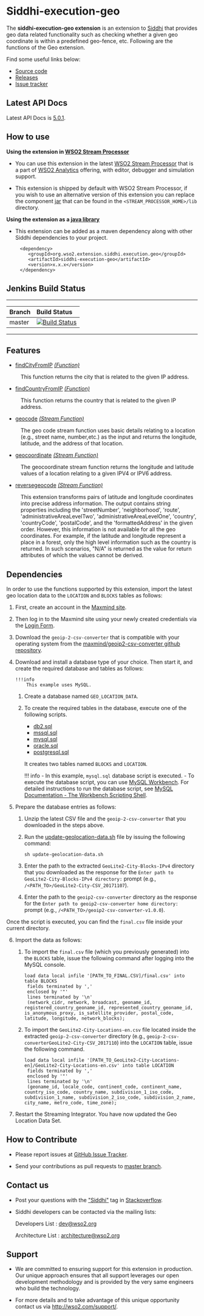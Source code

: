 Siddhi-execution-geo
======================================

The **siddhi-execution-geo extension** is an extension to <a target="_blank" href="https://wso2.github.io/siddhi">Siddhi</a> that provides geo data related functionality such as checking whether a given geo coordinate is within a predefined geo-fence, etc. Following are the functions of the Geo extension.

Find some useful links below:

* <a target="_blank" href="https://github.com/wso2-extensions/siddhi-execution-geo">Source code</a>
* <a target="_blank" href="https://github.com/wso2-extensions/siddhi-execution-geo/releases">Releases</a>
* <a target="_blank" href="https://github.com/wso2-extensions/siddhi-execution-geo/issues">Issue tracker</a>

## Latest API Docs 

Latest API Docs is <a target="_blank" href="https://wso2-extensions.github.io/siddhi-execution-geo/api/5.0.1">5.0.1</a>.

## How to use 

**Using the extension in <a target="_blank" href="https://github.com/wso2/product-sp">WSO2 Stream Processor</a>**

* You can use this extension in the latest <a target="_blank" href="https://github.com/wso2/product-sp/releases">WSO2 Stream Processor</a> that is a part of <a target="_blank" href="http://wso2.com/analytics?utm_source=gitanalytics&utm_campaign=gitanalytics_Jul17">WSO2 Analytics</a> offering, with editor, debugger and simulation support. 

* This extension is shipped by default with WSO2 Stream Processor, if you wish to use an alternative version of this 
extension you can replace the component <a target="_blank" href="https://github.com/wso2-extensions/siddhi-execution-geo/releases">jar</a> that can be found in the `<STREAM_PROCESSOR_HOME>/lib` 
directory.

**Using the extension as a <a target="_blank" href="https://wso2.github.io/siddhi/documentation/running-as-a-java-library">java library</a>**

* This extension can be added as a maven dependency along with other Siddhi dependencies to your project.

```
     <dependency>
        <groupId>org.wso2.extension.siddhi.execution.geo</groupId>
        <artifactId>siddhi-execution-geo</artifactId>
        <version>x.x.x</version>
     </dependency>
```

## Jenkins Build Status


---

|  Branch | Build Status |
| :------ |:------------ | 
| master  | [![Build Status](https://wso2.org/jenkins/view/All%20Builds/job/siddhi/job/siddhi-execution-geo/badge/icon)](https://wso2.org/jenkins/view/All%20Builds/job/siddhi/job/siddhi-execution-geo/) |

--- 



## Features

* <a target="_blank" href="https://wso2-extensions.github.io/siddhi-execution-geo/api/5.0.1/#findcityfromip-function">findCityFromIP</a> *<a target="_blank" href="http://siddhi.io/documentation/siddhi-5.x/query-guide-5.x/#function">(Function)</a>*<br><div style="padding-left: 1em;"><p>This function returns the city that is related to the given IP address.</p></div>
* <a target="_blank" href="https://wso2-extensions.github.io/siddhi-execution-geo/api/5.0.1/#findcountryfromip-function">findCountryFromIP</a> *<a target="_blank" href="http://siddhi.io/documentation/siddhi-5.x/query-guide-5.x/#function">(Function)</a>*<br><div style="padding-left: 1em;"><p>This function returns the country that is related to the given IP address.</p></div>
* <a target="_blank" href="https://wso2-extensions.github.io/siddhi-execution-geo/api/5.0.1/#geocode-stream-function">geocode</a> *<a target="_blank" href="http://siddhi.io/documentation/siddhi-5.x/query-guide-5.x/#stream-function">(Stream Function)</a>*<br><div style="padding-left: 1em;"><p>The geo code stream function uses basic details relating to a location (e.g., street name, number,etc.) as the input and returns the longitude, latitude, and the address of that location. </p></div>
* <a target="_blank" href="https://wso2-extensions.github.io/siddhi-execution-geo/api/5.0.1/#geocoordinate-stream-function">geocoordinate</a> *<a target="_blank" href="http://siddhi.io/documentation/siddhi-5.x/query-guide-5.x/#stream-function">(Stream Function)</a>*<br><div style="padding-left: 1em;"><p>The geocoordinate stream function returns the longitude and latitude values of a location relating to a given IPV4 or IPV6 address.</p></div>
* <a target="_blank" href="https://wso2-extensions.github.io/siddhi-execution-geo/api/5.0.1/#reversegeocode-stream-function">reversegeocode</a> *<a target="_blank" href="http://siddhi.io/documentation/siddhi-5.x/query-guide-5.x/#stream-function">(Stream Function)</a>*<br><div style="padding-left: 1em;"><p>This extension transforms pairs of latitude and longitude coordinates into precise address information. The output contains string properties including the 'streetNumber', 'neighborhood', 'route', 'administrativeAreaLevelTwo', 'administrativeAreaLevelOne', 'country', 'countryCode', 'postalCode', and the 'formattedAddress' in the given order. However, this information is not available for all the geo coordinates. For example, if the latitude and longitude represent a place in a forest, only the high level information such as the country is returned. In such scenarios, "N/A" is returned as the value for return attributes of which the values cannot be derived.</p></div>

## Dependencies

In order to use the functions supported by this extension, import the latest geo location data to the `LOCATION` and `BLOCKS` tables as follows:

1. First, create an account in the [Maxmind site](https://dev.maxmind.com/geoip/geoip2/geolite2/).

2. Then log in to the Maxmind site using your newly created credentials via the [Login Form](https://www.maxmind.com/en/accounts/200820/geoip/downloads).

3. Download the `geoip-2-csv-converter` that is compatible with your operating system from the [maxmind/geoip2-csv-converter github repository](https://github.com/maxmind/geoip2-csv-converter/releases).

4. Download and install a database type of your choice. Then start it, and create the required database and tables as follows:

       !!!info
           This example uses MySQL.

      1. Create a database named `GEO_LOCATION_DATA`.

      2. To create the required tables in the database, execute one of the following scripts.

          - [db2.sql](../resources/db2.sql)
          - [mssql.sql](../resources/mssql.sql)
          - [mysql.sql](../resources/mysql.sql)
          - [oracle.sql](../resources/oracle.sql)
          - [postgresql.sql](../resources/postgresql.sql)

         It creates two tables named `BLOCKS` and `LOCATION`.

           !!! info
               - In this example, `mysql.sql` database script is executed.
               - To execute the database script, you can use [MySQL Workbench](https://dev.mysql.com/downloads/workbench/). For detailed instructions to run the database script, see [MySQL Documentation - The Workbench Scripting Shell](https://dev.mysql.com/doc/workbench/en/wb-scripting-shell.html).


5. Prepare the database entries as follows:

    1. Unzip the latest CSV file and the `geoip-2-csv-converter` that you downloaded in the steps above.

    2. Run the [update-geolocation-data.sh](https://docs.wso2.com/download/attachments/97564367/update-geolocation-data.sh?version=2&modificationDate=1580908358000&api=v2) file by issuing the following command:

        `sh update-geolocation-data.sh`

    3. Enter the path to the extracted `GeoLite2-City-Blocks-IPv4` directory that you downloaded as the response for the `Enter path to GeoLite2-City-Blocks-IPv4 directory:` prompt (e.g., `/<PATH_TO>/GeoLite2-City-CSV_20171107`).

    4. Enter the path to the `geoip2-csv-converter` directory as the response for the `Enter path to geoip2-csv-converter home directory:` prompt (e.g., `/<PATH_TO>/geoip2-csv-converter-v1.0.0`).

  Once the script is executed, you can find the `final.csv` file inside your current directory.


6. Import the data as follows:

    1. To import the `final.csv` file (which you previously generated) into the `BLOCKS` table, issue the following command after logging into the MySQL console.

        ```
        load data local infile '[PATH_TO_FINAL.CSV]/final.csv' into table BLOCKS
         fields terminated by ','
         enclosed by '"'
         lines terminated by '\n'
         (network_cidr, network, broadcast, geoname_id, registered_country_geoname_id, represented_country_geoname_id, is_anonymous_proxy, is_satellite_provider, postal_code, latitude, longitude, network_blocks);
        ```

    2. To import the `GeoLite2-City-Locations-en.csv` file located inside the extracted `geoip-2-csv-converter` directory (e.g., `geoip-2-csv-converterGeoLite2-City-CSV_2017110`) into the `LOCATION` table, issue the following command.

        ```
        load data local infile '[PATH_TO_GeoLite2-City-Locations-en]/GeoLite2-City-Locations-en.csv' into table LOCATION
         fields terminated by ','
         enclosed by '"'
         lines terminated by '\n'
         (geoname_id, locale_code, continent_code, continent_name, country_iso_code, country_name, subdivision_1_iso_code, subdivision_1_name, subdivision_2_iso_code, subdivision_2_name, city_name, metro_code, time_zone);
        ```

7. Restart the Streaming Integrator. You have now updated the Geo Location Data Set.



## How to Contribute
 
  * Please report issues at <a target="_blank" href="https://github.com/wso2-extensions/siddhi-execution-geo/issues">GitHub Issue Tracker</a>.
  
  * Send your contributions as pull requests to <a target="_blank" href="https://github.com/wso2-extensions/siddhi-execution-geo/tree/master">master branch</a>. 
 
## Contact us 

 * Post your questions with the <a target="_blank" href="http://stackoverflow.com/search?q=siddhi">"Siddhi"</a> tag in <a target="_blank" href="http://stackoverflow.com/search?q=siddhi">Stackoverflow</a>. 
 
 * Siddhi developers can be contacted via the mailing lists:
 
    Developers List   : [dev@wso2.org](mailto:dev@wso2.org)
    
    Architecture List : [architecture@wso2.org](mailto:architecture@wso2.org)
 
## Support 

* We are committed to ensuring support for this extension in production. Our unique approach ensures that all support leverages our open development methodology and is provided by the very same engineers who build the technology. 

* For more details and to take advantage of this unique opportunity contact us via <a target="_blank" href="http://wso2.com/support?utm_source=gitanalytics&utm_campaign=gitanalytics_Jul17">http://wso2.com/support/</a>. 


